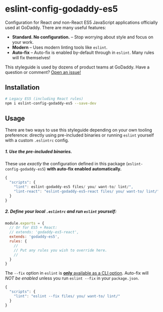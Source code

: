 # eslint-config-godaddy-es5

Configuration for React _and_ non-React ES5 JavaScript applications officially used at GoDaddy. There are many useful features:

- **Standard. No configuration.** – Stop worrying about style and focus on your work.
- **Modern** – Uses modern linting tools like `eslint`.
- **Auto-fix** – Auto-fix is enabled by-default through in `eslint`. Many rules will fix themselves!

This styleguide is used by dozens of product teams at GoDaddy. Have a question or comment? [Open an issue!](https://github.com/godaddy/javascript/issues/new)

## Installation

``` sh
# Legacy ES5 (including React rules)
npm i eslint-config-godaddy-es5 --save-dev
```

## Usage

There are two ways to use this styleguide depending on your own tooling preference: directly using pre-included binaries or running `eslint` yourself with a custom `.eslintrc` config.

##### 1. Use the pre-included binaries.

These use _exactly_ the configuration defined in this  package (`eslint-config-godaddy-es5`) **with auto-fix enabled automatically.**

``` js
{
  "scripts": {
    "lint": eslint-godaddy-es5 files/ you/ want-to/ lint/",
    "lint-react": "eslint-godaddy-es5-react files/ you/ want-to/ lint/"
  }
}
```

##### 2. Define your local `.eslintrc` and run `eslint` yourself:

``` js
module.exports = {
  // Or for ES5 + React:
  // extends: 'godaddy-es5-react',
  extends: 'godaddy-es5',
  rules: {
    //
    // Put any rules you wish to override here.
    //
  }
}
```

The `--fix` option in `eslint` is [**only** available as a CLI option](https://github.com/eslint/eslint/issues/8041). Auto-fix will *NOT be enabled* unless you run `eslint --fix` in your `package.json`.

``` js
{
  "scripts": {
    "lint": "eslint --fix files/ you/ want-to/ lint/"
  }
}
```
